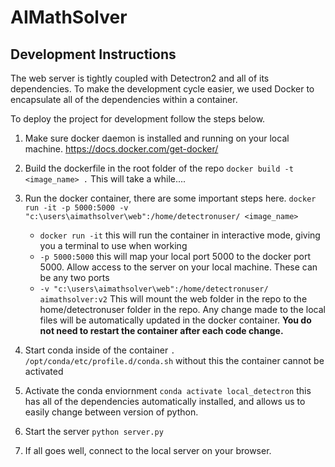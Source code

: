 # AIMathSolver

## Development Instructions

The web server is tightly coupled with Detectron2 and all of its dependencies. To make the development cycle easier, we used Docker to encapsulate all of the dependencies within a container. 

To deploy the project for development follow the steps below. 

1. Make sure docker daemon is installed and running on your local machine. https://docs.docker.com/get-docker/
2. Build the dockerfile in the root folder of the repo ```docker build -t <image_name> .``` This will take a while....
3. Run the docker container, there are some important steps here. ```docker run -it -p 5000:5000 -v "c:\users\aimathsolver\web":/home/detectronuser/ <image_name>```

   - ```docker run -it``` this will run the container in interactive mode, giving you a terminal to use when working
   - ```-p 5000:5000``` this will map your local port 5000 to the docker port 5000. Allow access to the server on your local machine. These can be any two ports
   - ```-v "c:\users\aimathsolver\web":/home/detectronuser/ aimathsolver:v2``` This will mount the web folder in the repo to the home/detectronuser folder in the repo. Any change made to the local files will be automatically updated in the docker container. **You do not need to restart the container after each code change.**

4. Start conda inside of the container ```. /opt/conda/etc/profile.d/conda.sh``` without this the container cannot be activated
5. Activate the conda enviornment ```conda activate local_detectron``` this has all of the dependencies automatically installed, and allows us to easily change between version of python.
6. Start the server ```python server.py```
7. If all goes well, connect to the local server on your browser. 
